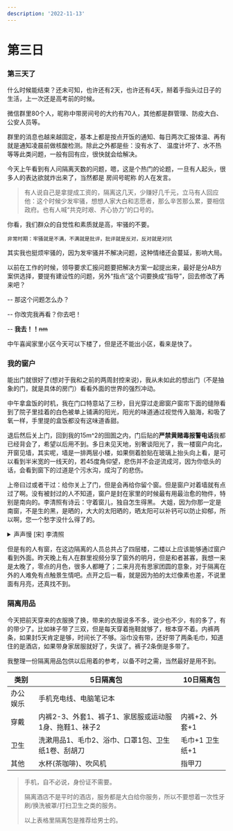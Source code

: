 ```yaml
---
description: '2022-11-13'
---
```


# 第三日

### 第三天了

什么时候能结束？还未可知，也许还有2天，也许还有4天，掰着手指头过日子的生活，上一次还是高考前的时候。

微信群里80个人，昵称中带房间号的大约有70人，其他都是群管理、防疫大白、公安人员等。

群里的消息也越来越固定，基本上都是按点开饭的通知、每日两次汇报体温、再有就是通知凌晨前做核酸检测。除此之外都是些：没有水了、 温度计坏了、水不热等等此类问题，一般有回有应，很快就会给解决。

今天上午看到有人问隔离天数的问题，嗯，这是个热门的论题，一旦有人起头，很多人的表达欲就炸出来了，当然都是 房间号昵称 的人在发言。

> 有人说自己是拿提成工资的，隔离这几天，少赚好几千元，立马有人回应他：这个时候少发牢骚，想想人家大白和志愿者，那么辛苦那么累，要相信政府。也有人喊“共克时艰、齐心协力”的口号的。

你看，我们群众的自觉性和素质就是高，牢骚的不要。

```
非常时期：牢骚就是不满，不满就是批评，批评就是反对，反对就是对抗
```

其实我也挺烦牢骚的，因为发牢骚并不解决问题，这种情绪还会蔓延，影响大局。

以前在工作的时候，领导要求汇报问题要把解决方案一起提出来，最好是分AB方案供选择，要提有建设性的问题，另外“指点”这个词要换成“指导”，回去修改了再来吧？

\-- 那这个问题怎么办？

\-- 你改完我再看？你去吧！

\-- **我去！！**~~nm~~

中午喜闻家里小区今天可以下楼了，但是还不能出小区，看来是快了。

### 我的窗户

能出门就很好了(想对于我和之前的两周封控来说)，我从未如此的想出门（不是抽象的门，就是具体的房门）看看外面的世界的强烈冲动。

中午拿盒饭的时机，我在门口特意站了三秒，目光穿过走廊窗户窗帘下面的缝隙看到了院子里挂着的白色被单上铺满的阳光，阳光的味道通过视觉传入脑海，和吸了氧一样，手里提的盒饭都没有这味道香甜。

退后然后关上门，回到我的15m^2的囹圄之内，门后贴的**严禁黄赌毒报警电话**我都已经背会了，希望以后用不到。多日未见天地，别奢谈阳光了，我一楼窗户向北，开窗见墙，其实呢，墙是一排两层小楼，如果侧着脸贴在玻璃上抬头向上看，是可以看到半米宽的一线天的，若45度角仰望，悲伤并不会逆流成河，因为你低头的话，会看到窗下的过道是个污水沟，成沟了的悲伤。

上帝曰过或者干过：给你关上了门，但是会再给你留个窗。但是窗户对着墙就有点过了啊。没有被封过的人不知道，窗户是封在家里的时候最有用最治愈的物件，特别是南向的。李清照有诗云：守着窗儿，独自怎生得黑。 大姐，因为你那一定是南窗，不是生的黑，是晒的，大大的太阳晒的，晒太阳可以补钙可以防止抑郁，所以啊，您一个愁字没什么得了的。

<details>

<summary>声声慢 [宋] 李清照</summary>

寻寻觅觅，冷冷清清，凄凄惨惨戚戚。乍暖还寒时候，最难将息。三杯两盏淡酒，怎敌他、晚来风急！雁过也，正伤心，却是旧时相识。

满地黄花堆积，憔悴损，如今有谁堪摘？守着窗儿，独自怎生得黑！梧桐更兼细雨，到黄昏、点点滴滴。这次第，怎一个愁字了得！

</details>

但是有的人有窗，在这边隔离的人员总共占了四层楼，二楼以上应该能够通过窗户看到外面。昨天晚上有人在群里视频分享了窗外的明月，但是和者甚寡，我想一来是太晚了，零点的月色，很多人都睡了；二来月亮有思家团圆的意象，对于隔离在外的人难免有点触景生情吧。点开之后一看，就是因为拍的太烂像素也差，不说里面有月亮，还真找不到。

### 隔离用品

今天把前天穿来的衣服换了换，带来的衣服说多不多，说少也不少，有的多了，有的带少了。比如袜子带了三双，但是每天穿着拖鞋就够了，根本穿不着。内裤两条，如果封5天肯定是够，时间长了不够。浴巾没有带，还好带了两条毛巾，知道住的是酒店，如果带身家居服就好了，失误了。裤子2条倒是多带了。

我整理一份隔离用品包供以后用着的参考，以备不时之需，当然最好是用不到。

| 类别   | 5日隔离包                           | 10日隔离包     |
| ---- | ------------------------------- | ---------- |
| 办公娱乐 | 手机充电线、电脑笔记本                     |            |
| 穿戴   | 内裤2-3、外套1、裤子1、家居服或运动服1身、拖鞋1、袜子2 | 内裤+2、外套+1  |
| 卫生   | 洗漱用品1、毛巾2、浴巾、口罩1包、卫生纸1卷、刮胡刀     | 毛巾+1 卫生纸+1 |
| 其他   | 水杯(茶咖啡)、吹风机                     | 指甲刀        |

> 手机，自不必说，身份证不需要。
>
> 隔离酒店不是平时的酒店，服务都是大白给你服务，所以不要想着一次性牙刷/换洗被罩/打扫卫生之类的服务。
>
> 以上表格里隔离包是推荐给男士的。
